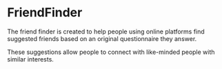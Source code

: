 # FriendFinder

The friend finder is created to help people using online platforms find suggested friends based on an original questionnaire they answer.

These suggestions allow people to connect with like-minded people with similar interests.

